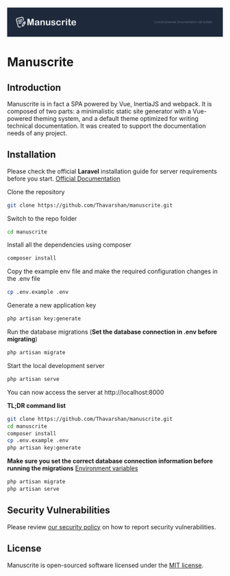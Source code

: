 [![Manuscrite](https://raw.githubusercontent.com/Thavarshan/manuscrite/main/.github/banner.svg)](https://github.com/Thavarshan/manuscrite)

# Manuscrite

## Introduction

Manuscrite is in fact a SPA powered by Vue, InertiaJS and webpack. It is composed of two parts: a minimalistic static site generator with a Vue-powered theming system, and a default theme optimized for writing technical documentation. It was created to support the documentation needs of any project.

## Installation

Please check the official **Laravel** installation guide for server requirements before you start. [Official Documentation](https://laravel.com/docs/8.x/installation)

Clone the repository

```bash
git clone https://github.com/Thavarshan/manuscrite.git
```

Switch to the repo folder

```bash
cd manuscrite
```

Install all the dependencies using composer

```bash
composer install
```

Copy the example env file and make the required configuration changes in the .env file

```bash
cp .env.example .env
```

Generate a new application key

```bash
php artisan key:generate
```

Run the database migrations (**Set the database connection in .env before migrating**)

```bash
php artisan migrate
```

Start the local development server

```bash
php artisan serve
```

You can now access the server at http://localhost:8000

**TL;DR command list**

```bash
git clone https://github.com/Thavarshan/manuscrite.git
cd manuscrite
composer install
cp .env.example .env
php artisan key:generate
```

**Make sure you set the correct database connection information before running the migrations** [Environment variables](#environment-variables)

```bash
php artisan migrate
php artisan serve
```

## Security Vulnerabilities

Please review [our security policy](https://github.com/thavarhan/manuscrite/security/policy) on how to report security vulnerabilities.

## License

Manuscrite is open-sourced software licensed under the [MIT license](LICENSE).
